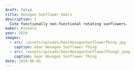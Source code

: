 ```yaml
---
draft: false
title: Hexagon Sunflower Gears
description: |
  Cute functionally non-functional rotating sunflowers.
maker: Kinnera
year: 2024
images:
  - src: /assets/uploads/GearHexagonSunflowerThing.jpg
    caption: Gear Hexagon Sunflower Thing
  - src: /assets/uploads/GearHexagonSunflowerThing2.jpeg
    caption: Gear Hexagon Sunflower Thing
date: 2024-06-01
---
```

